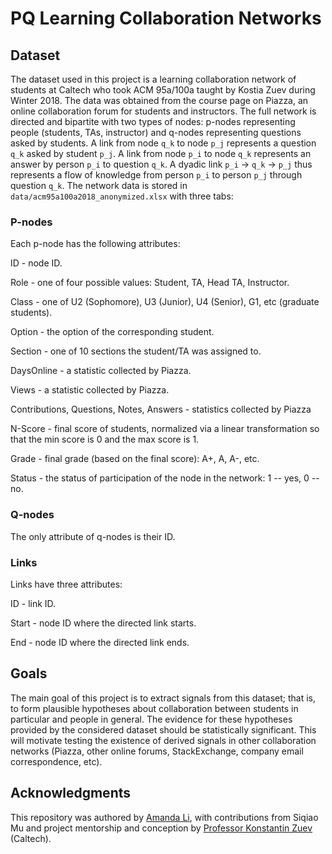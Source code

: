 # PQ Learning Collaboration Networks

## Dataset 

The dataset used in this project is a learning collaboration network of students at Caltech who took ACM 95a/100a taught by Kostia Zuev during Winter 2018. The data was obtained from the course page on Piazza, an online collaboration forum for students and instructors. The full network is directed and bipartite with two types of nodes: p-nodes representing people (students, TAs, instructor) and q-nodes representing questions asked by students. A link from node `q_k` to node `p_j` represents a question `q_k` asked by student `p_j`. A link from node `p_i` to node `q_k` represents an answer by person `p_i` to question `q_k`. A dyadic link `p_i` &rarr; `q_k` &rarr; `p_j` thus represents a flow of knowledge from person `p_i` to person `p_j` through question `q_k`. The network data is stored in `data/acm95a100a2018_anonymized.xlsx` with three tabs:

### P-nodes
	
Each p-node has the following attributes:
	
ID - node ID.

Role - one of four possible values: Student, TA, Head TA, Instructor.

Class - one of U2 (Sophomore), U3 (Junior), U4 (Senior), G1, etc (graduate students).

Option - the option of the corresponding student.

Section - one of 10 sections the student/TA was assigned to.

DaysOnline - a statistic collected by Piazza.

Views - a statistic collected by Piazza.

Contributions, Questions,	Notes, Answers - statistics collected by Piazza

N-Score - final score of students, normalized via a linear transformation so that the min score is 0 and the max score is 1. 

Grade - final grade (based on the final score): A+, A, A-, etc.

Status - the status of participation of the node in the network: 1 -- yes, 0 -- no. 
	
### Q-nodes
	
The only attribute of q-nodes is their ID.

### Links

Links have three attributes:

ID - link ID.

Start - node ID where the directed link starts.

End - node ID where the directed link ends.

## Goals

The main goal of this project is to extract signals from this dataset; that is, to form plausible hypotheses about collaboration between students in particular and people in general. The evidence for these hypotheses provided by the considered dataset should be statistically significant. This will motivate testing the existence of derived signals in other collaboration networks (Piazza, other online forums, StackExchange, company email correspondence, etc). 

## Acknowledgments 

This repository was authored by [Amanda Li](https://github.com/amandaliusa), with contributions from Siqiao Mu and project mentorship and conception by [Professor Konstantin Zuev](https://github.com/Kostia-Zuev) (Caltech). 
